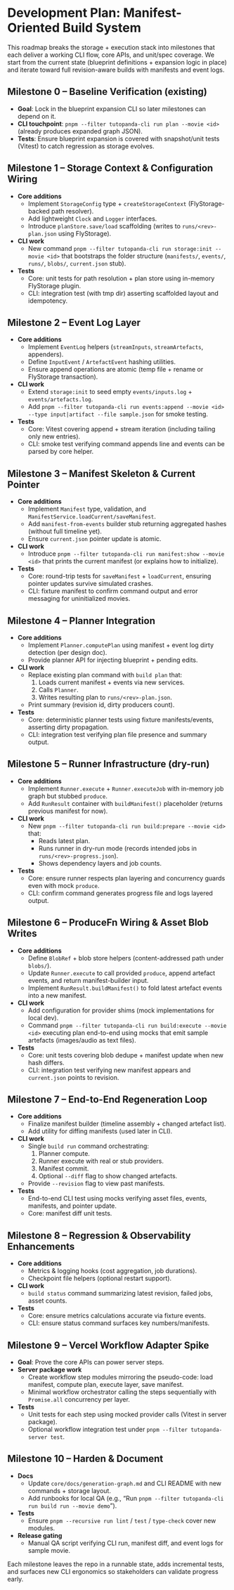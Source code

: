 # Development Plan: Manifest-Oriented Build System

This roadmap breaks the storage + execution stack into milestones that each deliver a working CLI flow, core APIs, and unit/spec coverage. We start from the current state (blueprint definitions + expansion logic in place) and iterate toward full revision-aware builds with manifests and event logs.

## Milestone 0 – Baseline Verification (existing)
- **Goal**: Lock in the blueprint expansion CLI so later milestones can depend on it.
- **CLI touchpoint**: `pnpm --filter tutopanda-cli run plan --movie <id>` (already produces expanded graph JSON).
- **Tests**: Ensure blueprint expansion is covered with snapshot/unit tests (Vitest) to catch regression as storage evolves.

## Milestone 1 – Storage Context & Configuration Wiring
- **Core additions**
  - Implement `StorageConfig` type + `createStorageContext` (FlyStorage-backed path resolver).
  - Add lightweight `Clock` and `Logger` interfaces.
  - Introduce `planStore.save/load` scaffolding (writes to `runs/<rev>-plan.json` using FlyStorage).
- **CLI work**
  - New command `pnpm --filter tutopanda-cli run storage:init --movie <id>` that bootstraps the folder structure (`manifests/`, `events/`, `runs/`, `blobs/`, `current.json` stub).
- **Tests**
  - Core: unit tests for path resolution + plan store using in-memory FlyStorage plugin.
  - CLI: integration test (with tmp dir) asserting scaffolded layout and idempotency.

## Milestone 2 – Event Log Layer
- **Core additions**
  - Implement `EventLog` helpers (`streamInputs`, `streamArtefacts`, appenders).
  - Define `InputEvent` / `ArtefactEvent` hashing utilities.
  - Ensure append operations are atomic (temp file + rename or FlyStorage transaction).
- **CLI work**
  - Extend `storage:init` to seed empty `events/inputs.log` + `events/artefacts.log`.
  - Add `pnpm --filter tutopanda-cli run events:append --movie <id> --type input|artifact --file sample.json` for smoke testing.
- **Tests**
  - Core: Vitest covering append + stream iteration (including tailing only new entries).
  - CLI: smoke test verifying command appends line and events can be parsed by core helper.

## Milestone 3 – Manifest Skeleton & Current Pointer
- **Core additions**
  - Implement `Manifest` type, validation, and `ManifestService.loadCurrent/saveManifest`.
  - Add `manifest-from-events` builder stub returning aggregated hashes (without full timeline yet).
  - Ensure `current.json` pointer update is atomic.
- **CLI work**
  - Introduce `pnpm --filter tutopanda-cli run manifest:show --movie <id>` that prints the current manifest (or explains how to initialize).
- **Tests**
  - Core: round-trip tests for `saveManifest` + `loadCurrent`, ensuring pointer updates survive simulated crashes.
  - CLI: fixture manifest to confirm command output and error messaging for uninitialized movies.

## Milestone 4 – Planner Integration
- **Core additions**
  - Implement `Planner.computePlan` using manifest + event log dirty detection (per design doc).
  - Provide planner API for injecting blueprint + pending edits.
- **CLI work**
  - Replace existing plan command with `build plan` that:
    1. Loads current manifest + events via new services.
    2. Calls `Planner`.
    3. Writes resulting plan to `runs/<rev>-plan.json`.
  - Print summary (revision id, dirty producers count).
- **Tests**
  - Core: deterministic planner tests using fixture manifests/events, asserting dirty propagation.
  - CLI: integration test verifying plan file presence and summary output.

## Milestone 5 – Runner Infrastructure (dry-run)
- **Core additions**
  - Implement `Runner.execute` + `Runner.executeJob` with in-memory job graph but stubbed `produce`.
  - Add `RunResult` container with `buildManifest()` placeholder (returns previous manifest for now).
- **CLI work**
  - New `pnpm --filter tutopanda-cli run build:prepare --movie <id>` that:
    - Reads latest plan.
    - Runs runner in dry-run mode (records intended jobs in `runs/<rev>-progress.json`).
    - Shows dependency layers and job counts.
- **Tests**
  - Core: ensure runner respects plan layering and concurrency guards even with mock `produce`.
  - CLI: confirm command generates progress file and logs layered output.

## Milestone 6 – ProduceFn Wiring & Asset Blob Writes
- **Core additions**
  - Define `BlobRef` + blob store helpers (content-addressed path under `blobs/`).
  - Update `Runner.execute` to call provided `produce`, append artefact events, and return manifest-builder input.
  - Implement `RunResult.buildManifest()` to fold latest artefact events into a new manifest.
- **CLI work**
  - Add configuration for provider shims (mock implementations for local dev).
  - Command `pnpm --filter tutopanda-cli run build:execute --movie <id>` executing plan end-to-end using mocks that emit sample artefacts (images/audio as text files).
- **Tests**
  - Core: unit tests covering blob dedupe + manifest update when new hash differs.
  - CLI: integration test verifying new manifest appears and `current.json` points to revision.

## Milestone 7 – End-to-End Regeneration Loop
- **Core additions**
  - Finalize manifest builder (timeline assembly + changed artefact list).
  - Add utility for diffing manifests (used later in CLI).
- **CLI work**
  - Single `build run` command orchestrating:
    1. Planner compute.
    2. Runner execute with real or stub providers.
    3. Manifest commit.
    4. Optional `--diff` flag to show changed artefacts.
  - Provide `--revision` flag to view past manifests.
- **Tests**
  - End-to-end CLI test using mocks verifying asset files, events, manifests, and pointer update.
  - Core: manifest diff unit tests.

## Milestone 8 – Regression & Observability Enhancements
- **Core additions**
  - Metrics & logging hooks (cost aggregation, job durations).
  - Checkpoint file helpers (optional restart support).
- **CLI work**
  - `build status` command summarizing latest revision, failed jobs, asset counts.
- **Tests**
  - Core: ensure metrics calculations accurate via fixture events.
  - CLI: ensure status command surfaces key numbers/manifests.

## Milestone 9 – Vercel Workflow Adapter Spike
- **Goal**: Prove the core APIs can power server steps.
- **Server package work**
  - Create workflow step modules mirroring the pseudo-code: load manifest, compute plan, execute layer, save manifest.
  - Minimal workflow orchestrator calling the steps sequentially with `Promise.all` concurrency per layer.
- **Tests**
  - Unit tests for each step using mocked provider calls (Vitest in server package).
  - Optional workflow integration test under `pnpm --filter tutopanda-server test`.

## Milestone 10 – Harden & Document
- **Docs**
  - Update `core/docs/generation-graph.md` and CLI README with new commands + storage layout.
  - Add runbooks for local QA (e.g., “Run `pnpm --filter tutopanda-cli run build run --movie demo`”).
- **Tests**
  - Ensure `pnpm --recursive run lint` / `test` / `type-check` cover new modules.
- **Release gating**
  - Manual QA script verifying CLI run, manifest diff, and event logs for sample movie.

Each milestone leaves the repo in a runnable state, adds incremental tests, and surfaces new CLI ergonomics so stakeholders can validate progress early.
